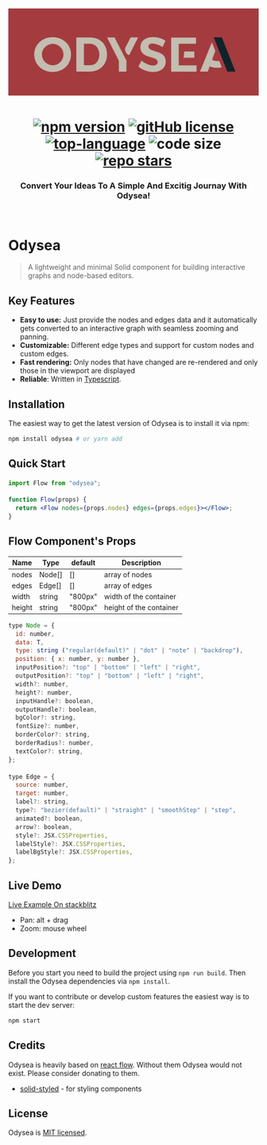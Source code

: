<div align="center">
<h1><img width="800" src="./src/assets/banner.webp" alt="Odysea banner"><h1>
<a href="https://npmjs.com/package/odysea"><img src="https://img.shields.io/npm/v/odysea?color=c63537" alt="npm version"></a>
<a href="https://github.com/AlidotSal/odysea/blob/main/LICENSE"><img src="https://img.shields.io/github/license/AlidotSal/Odysea?color=446b9e" alt="gitHub license"></a>
<a href="https://www.typescriptlang.org/"><img src="https://img.shields.io/github/languages/top/AlidotSal/Odysea?color=446b9e" alt="top-language"></a>
<img src="https://img.shields.io/github/languages/code-size/AlidotSal/Odysea?color=446b9e" alt="code size">
<a href="https://github.com/AlidotSal/Odysea/stargazers"><img src="https://img.shields.io/github/stars/AlidotSal/Odysea?color=446b9e" alt="repo stars"></a>

### Convert Your Ideas To A Simple And Excitig Journay With Odysea!

<br/>
</div>

# Odysea

> A lightweight and minimal Solid component for building interactive graphs and node-based editors.

## Key Features

- **Easy to use:** Just provide the nodes and edges data and it automatically gets converted to an interactive graph with seamless zooming and panning.
- **Customizable:** Different edge types and support for custom nodes and custom edges.
- **Fast rendering:** Only nodes that have changed are re-rendered and only those in the viewport are displayed
- **Reliable**: Written in [Typescript](https://www.typescriptlang.org/).

## Installation

The easiest way to get the latest version of Odysea is to install it via npm:

```bash
npm install odysea # or yarn add
```

## Quick Start

```jsx
import Flow from "odysea";

function Flow(props) {
  return <Flow nodes={props.nodes} edges={props.edges}></Flow>;
}
```

## Flow Component's Props

| Name   | Type   | default | Description             |
| ------ | ------ | ------- | ----------------------- |
| nodes  | Node[] | []      | array of nodes          |
| edges  | Edge[] | []      | array of edges          |
| width  | string | "800px" | width of the container  |
| height | string | "800px" | height of the container |

```jsx
type Node = {
  id: number,
  data: T,
  type: string ("regular(default)" | "dot" | "note" | "backdrop"),
  position: { x: number, y: number },
  inputPosition?: "top" | "bottom" | "left" | "right",
  outputPosition?: "top" | "bottom" | "left" | "right",
  width?: number,
  height?: number,
  inputHandle?: boolean,
  outputHandle?: boolean,
  bgColor?: string,
  fontSize?: number,
  borderColor?: string,
  borderRadius?: number,
  textColor?: string,
};

type Edge = {
  source: number,
  target: number,
  label?: string,
  type?: "bezier(default)" | "straight" | "smoothStep" | "step",
  animated?: boolean,
  arrow?: boolean,
  style?: JSX.CSSProperties,
  labelStyle?: JSX.CSSProperties,
  labelBgStyle?: JSX.CSSProperties,
};
```

## Live Demo

[Live Example On stackblitz](https://stackblitz.com/edit/vitejs-vite-3ardiv?file=src%2FApp.tsx)

- Pan: alt + drag
- Zoom: mouse wheel

## Development

Before you start you need to build the project using `npm run build`. Then install the Odysea dependencies via `npm install`.

If you want to contribute or develop custom features the easiest way is to start the dev server:

```sh
npm start
```

## Credits

Odysea is heavily based on [react flow](https://github.com/wbkd/react-flow). Without them Odysea would not exist. Please consider donating to them.

- [solid-styled](https://github.com/LXSMNSYC/solid-styled) - for styling components

## License

Odysea is [MIT licensed](https://github.com/AlidotSal/odysea/blob/main/LICENSE).
